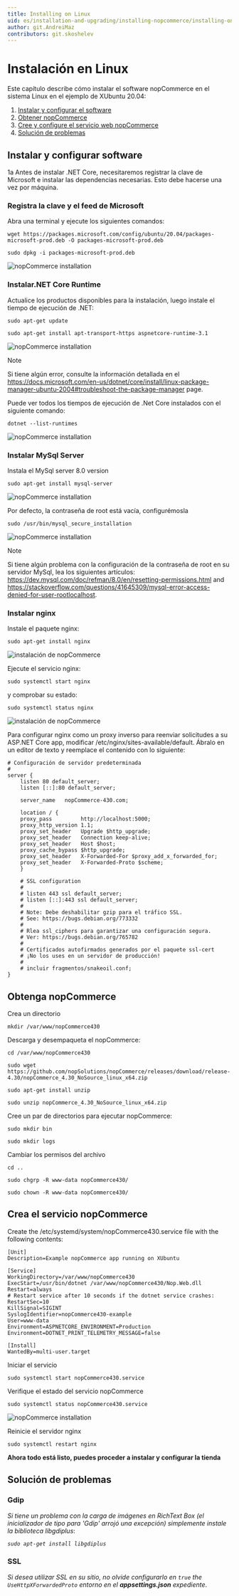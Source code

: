 ```yaml
---
title: Installing on Linux
uid: es/installation-and-upgrading/installing-nopcommerce/installing-on-linux
author: git.AndreiMaz
contributors: git.skoshelev
---
```


# Instalación en Linux

Este capítulo describe cómo instalar el software nopCommerce en el sistema Linux en el ejemplo de XUbuntu 20.04:

1. [Instalar y configurar el software](#instalar-y-configurar-software)
1. [Obtener nopCommerce](#get-nopcommerce)
1. [Cree y configure el servicio web nopCommerce](#create-the-nopcommerce-service)
1. [Solución de problemas](#solución-de-problemas)

## Instalar y configurar software
1a
Antes de instalar .NET Core, necesitaremos registrar la clave de Microsoft e instalar las dependencias necesarias. Esto debe hacerse una vez por máquina.

### Registra la clave y el feed de Microsoft

Abra una terminal y ejecute los siguientes comandos:

`wget https://packages.microsoft.com/config/ubuntu/20.04/packages-microsoft-prod.deb -O packages-microsoft-prod.deb`

`sudo dpkg -i packages-microsoft-prod.deb`

![nopCommerce installation](_static/installing-on-linux/register_key.jpg)

### Instalar.NET Core Runtime

Actualice los productos disponibles para la instalación, luego instale el tiempo de ejecución de .NET:

`sudo apt-get update`

`sudo apt-get install apt-transport-https aspnetcore-runtime-3.1`

![nopCommerce installation](_static/installing-on-linux/net_core.jpg)

> [!NOTE]
>
> Si tiene algún error, consulte la información detallada en el https://docs.microsoft.com/en-us/dotnet/core/install/linux-package-manager-ubuntu-2004#troubleshoot-the-package-manager page.

Puede ver todos los tiempos de ejecución de .Net Core instalados con el siguiente comando:

`dotnet --list-runtimes`

![nopCommerce installation](_static/installing-on-linux/list_runtimes.jpg)

### Instalar MySql Server

Instala el MySql server 8.0 version

`sudo apt-get install mysql-server`

![nopCommerce installation](_static/installing-on-linux/install_mysql.jpg)

Por defecto, la contraseña de root está vacía, configurémosla

`sudo /usr/bin/mysql_secure_installation`

![nopCommerce installation](_static/installing-on-linux/config_mysql.jpg)

> [!NOTE]
>
> Si tiene algún problema con la configuración de la contraseña de root en su servidor MySql, lea los siguientes artículos:
> https://dev.mysql.com/doc/refman/8.0/en/resetting-permissions.html and
https://stackoverflow.com/questions/41645309/mysql-error-access-denied-for-user-rootlocalhost.

### Instalar nginx

Instale el paquete nginx:

`sudo apt-get install nginx`

![instalación de nopCommerce](_static/installing-on-linux/install_nginx.jpg)

Ejecute el servicio nginx:

`sudo systemctl start nginx`

y comprobar su estado:

`sudo systemctl status nginx`

![instalación de nopCommerce](_static/installing-on-linux/status_nginx.jpg)

Para configurar nginx como un proxy inverso para reenviar solicitudes a su ASP.NET Core app, modificar /etc/nginx/sites-available/default. Ábralo en un editor de texto y reemplace el contenido con lo siguiente:

```
# Configuración de servidor predeterminada
#
server {
    listen 80 default_server;
    listen [::]:80 default_server;

    server_name   nopCommerce-430.com;

    location / {
    proxy_pass         http://localhost:5000;
    proxy_http_version 1.1;
    proxy_set_header   Upgrade $http_upgrade;
    proxy_set_header   Connection keep-alive;
    proxy_set_header   Host $host;
    proxy_cache_bypass $http_upgrade;
    proxy_set_header   X-Forwarded-For $proxy_add_x_forwarded_for;
    proxy_set_header   X-Forwarded-Proto $scheme;
    }

    # SSL configuration
    #
    # listen 443 ssl default_server;
    # listen [::]:443 ssl default_server;
    #
    # Note: Debe deshabilitar gzip para el tráfico SSL.
    # See: https://bugs.debian.org/773332
    #
    # Rlea ssl_ciphers para garantizar una configuración segura.
    # Ver: https://bugs.debian.org/765782
    #
    # Certificados autofirmados generados por el paquete ssl-cert
    # ¡No los uses en un servidor de producción!
    #
    # incluir fragmentos/snakeoil.conf;
}
```

## Obtenga nopCommerce

Crea un directorio

`mkdir /var/www/nopCommerce430`

Descarga y desempaqueta el nopCommerce:

`cd /var/www/nopCommerce430`

`sudo wget https://github.com/nopSolutions/nopCommerce/releases/download/release-4.30/nopCommerce_4.30_NoSource_linux_x64.zip`

`sudo apt-get install unzip`

`sudo unzip nopCommerce_4.30_NoSource_linux_x64.zip`

Cree un par de directorios para ejecutar nopCommerce:

`sudo mkdir bin`

`sudo mkdir logs`

Cambiar los permisos del archivo

`cd ..`

`sudo chgrp -R www-data nopCommerce430/`

`sudo chown -R www-data nopCommerce430/`

## Crea el servicio nopCommerce

Create the /etc/systemd/system/nopCommerce430.service file with the following contents:

```
[Unit]
Description=Example nopCommerce app running on XUbuntu

[Service]
WorkingDirectory=/var/www/nopCommerce430
ExecStart=/usr/bin/dotnet /var/www/nopCommerce430/Nop.Web.dll
Restart=always
# Restart service after 10 seconds if the dotnet service crashes:
RestartSec=10
KillSignal=SIGINT
SyslogIdentifier=nopCommerce430-example
User=www-data
Environment=ASPNETCORE_ENVIRONMENT=Production
Environment=DOTNET_PRINT_TELEMETRY_MESSAGE=false

[Install]
WantedBy=multi-user.target
```

Iniciar el servicio

`sudo systemctl start nopCommerce430.service`

Verifique el estado del servicio nopCommerce

`sudo systemctl status nopCommerce430.service`

![nopCommerce installation](_static/installing-on-linux/status_nopCommerce.jpg)

Reinicie el servidor nginx

`sudo systemctl restart nginx`

**Ahora todo está listo, puedes proceder a instalar y configurar la tienda**

## Solución de problemas

### Gdip

*Si tiene un problema con la carga de imágenes en RichText Box (el inicializador de tipo para 'Gdip' arrojó una excepción) simplemente instale la biblioteca libgdiplus*:

*`sudo apt-get install libgdiplus`*

### SSL

*Si desea utilizar SSL en su sitio, no olvide configurarlo en `true` the `UseHttpXForwardedProto` entorno en el **appsettings.json** expediente*.
